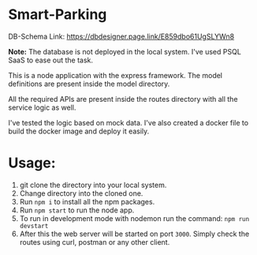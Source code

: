 # Smart-Parking

DB-Schema Link: https://dbdesigner.page.link/E859dbo61UgSLYWn8

**Note:** The database is not deployed in the local system. I've used PSQL SaaS to ease out the task.

This is a node application with the express framework.
The model definitions are present inside the model directory.

All the required APIs are present inside the routes directory with all the service logic as well.

I've tested the logic based on mock data.
I've also created a docker file to build the docker image and deploy it easily.

# Usage:
1. git clone the directory into your local system.
2. Change directory into the cloned one.
3. Run `npm i` to install all the npm packages.
4. Run `npm start` to run the node app.
5. To run in development mode with nodemon run the command: `npm run devstart`
6. After this the web server will be started on port `3000`. Simply check the routes using curl, postman or any other client.
